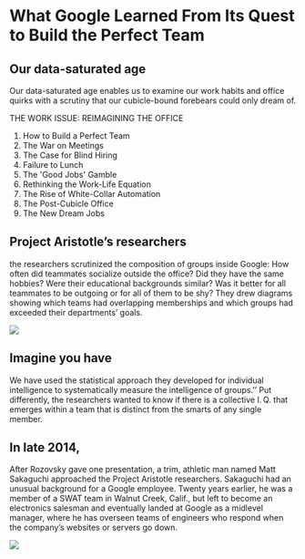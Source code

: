 # What Google Learned From Its Quest to Build the Perfect Team

## Our data-saturated age

Our data-saturated age enables us to examine our work habits and office quirks with a scrutiny that our cubicle-bound forebears could only dream of.

THE WORK ISSUE: REIMAGINING THE OFFICE

1. How to Build a Perfect Team
2. The War on Meetings 
3. The Case for Blind Hiring
4. Failure to Lunch
5. The 'Good Jobs' Gamble
6. Rethinking the Work-Life Equation
7. The Rise of White-Collar Automation
8. The Post-Cubicle Office
9. The New Dream Jobs

## Project Aristotle’s researchers 

the researchers scrutinized the composition of groups inside Google: How often did teammates socialize outside the office? Did they have the same hobbies? Were their educational backgrounds similar? Was it better for all teammates to be outgoing or for all of them to be shy? They drew diagrams showing which teams had overlapping memberships and which groups had exceeded their departments’ goals. 

![](https://static01.nyt.com/images/2016/02/28/magazine/28mag-teams2/28mag-teams2-jumbo.jpg?quality=90&auto=webp)

## Imagine you have

We have used the statistical approach they developed for individual intelligence to systematically measure the intelligence of groups.’’ Put differently, the researchers wanted to know if there is a collective I. Q. that emerges within a team that is distinct from the smarts of any single member.

## In late 2014,

After Rozovsky gave one presentation, a trim, athletic man named Matt Sakaguchi approached the Project Aristotle researchers. Sakaguchi had an unusual background for a Google employee. Twenty years earlier, he was a member of a SWAT team in Walnut Creek, Calif., but left to become an electronics salesman and eventually landed at Google as a midlevel manager, where he has overseen teams of engineers who respond when the company’s websites or servers go down.

![](https://static01.nyt.com/images/2016/02/28/magazine/28mag-teams3/28mag-teams3-superJumbo.jpg?quality=90&auto=webp)